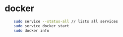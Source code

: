 # docker

```bash
    sudo service --status-all // lists all services 
    sudo service docker start
    sudo docker info
```
